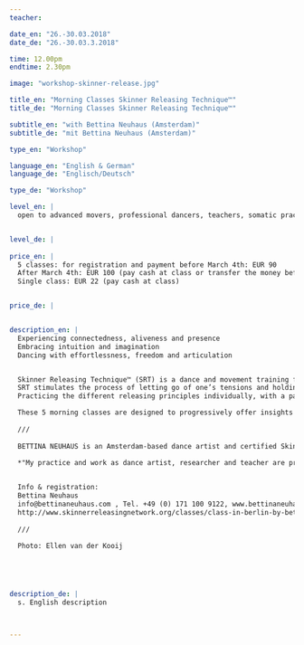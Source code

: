 ```yaml
---
teacher: 

date_en: "26.-30.03.2018"
date_de: "26.-30.03.3.2018"

time: 12.00pm
endtime: 2.30pm

image: "workshop-skinner-release.jpg"

title_en: "Morning Classes Skinner Releasing Technique™"
title_de: "Morning Classes Skinner Releasing Technique™"

subtitle_en: "with Bettina Neuhaus (Amsterdam)"
subtitle_de: "mit Bettina Neuhaus (Amsterdam)"

type_en: "Workshop"

language_en: "English & German"
language_de: "Englisch/Deutsch"

type_de: "Workshop"

level_en: |
  open to advanced movers, professional dancers, teachers, somatic practitioners and anybody else with an interest in movement and dance. 


level_de: |
  
price_en: |
  5 classes: for registration and payment before March 4th: EUR 90  
  After March 4th: EUR 100 (pay cash at class or transfer the money beforehand)  
  Single class: EUR 22 (pay cash at class)


price_de: |


description_en: |
  Experiencing connectedness, aliveness and presence  
  Embracing intuition and imagination  
  Dancing with effortlessness, freedom and articulation  


  Skinner Releasing Technique™ (SRT) is a dance and movement training for all those with an interest in engaging the whole self in the dynamic dialogue between imagination and movement. Developed by American dance artist Joan Skinner this integrative dance practice is unique in the way it enhances technical growth and creative process.
  SRT stimulates the process of letting go of one’s tensions and holding patterns, and through that, releases new possibilities in how we perceive and how we dance. Guided poetic imagery and hands- on partner studies facilitate a deeper kinaesthetic experience of movement and a sense of wholeness.
  Practicing the different releasing principles individually, with a partner or a group provides the experience of dynamic and multi-dimensional alignment; one gains strength and flexibility and finds more freedom, effortlessness and presence in movement.  

  These 5 morning classes are designed to progressively offer insights into the basic principles of SRT. Participating in the entire series allows you to deepen and refine your experience and process. However, you are also welcome to participate in single classes.  
 
  ///    
  
  BETTINA NEUHAUS is an Amsterdam-based dance artist and certified Skinner Releasing (SRT) teacher at both Introductory and Ongoing levels. She studied contemporary dance at the Theaterschool Amsterdam und holds a Masters in Creative Practice Dance from Independent Dance and Trinity Laban Conservatoire of Music and Dance in London. Her choreographic and performative work centers around Instant Composition including collaborations with musicians, visual artists, poets and philosophers. Bettina teaches SRT and Instant Composition extensively at major academies, festivals and studios across Europe and South America.

  *"My practice and work as dance artist, researcher and teacher are propelled by my ongoing fascination of the dancing body with its inherent imagination and intelligence, its poetry and musicality and its infinite possibilities of transformation and expression through which we connect to the world."*

  
  Info & registration:  
  Bettina Neuhaus  
  info@bettinaneuhaus.com , Tel. +49 (0) 171 100 9122, www.bettinaneuhaus.com    
  http://www.skinnerreleasingnetwork.org/classes/class-in-berlin-by-bettina-neuhaus-0  
  
  ///  
  
  Photo: Ellen van der Kooij





description_de: |
  s. English description



---
```

